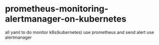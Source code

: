 # prometheus-monitoring-alertmanager-on-kubernetes
all yaml to do monitor k8s(kubernetes) use prometheus and send alert  use alertmanager
